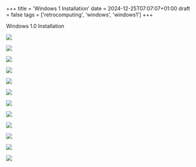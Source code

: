 +++
title = 'Windows 1 Installation'
date = 2024-12-25T07:07:07+01:00
draft = false
tags = ['retrocomputing', 'windows', 'windows1']
+++

Windows 1.0 Installation

![](https://imgur.com/lPKpfYl.png)

![](https://imgur.com/dekRsSC.png)

![](https://imgur.com/OEeQmi5.png)

![](https://imgur.com/Xxdyaoe.png)

![](https://imgur.com/AvtdDGC.png)

![](https://imgur.com/RheEeKN.png)

![](https://imgur.com/R0sHQ0j.png)

![](https://imgur.com/MrZjPwv.png)

![](https://imgur.com/5lJfwJH.png)

![](https://imgur.com/EEIK9fe.png)

![](https://imgur.com/x7RDC7u.png)

![](https://imgur.com/RYmCxTq.png)
